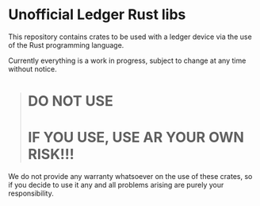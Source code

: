 # Unofficial Ledger Rust libs

This repository contains crates to be used with a ledger device via the use of the Rust programming language.

Currently everything is a work in progress, subject to change at any time without notice.

> # DO NOT USE
> # IF YOU USE, USE AR YOUR OWN RISK!!!

We do not provide any warranty whatsoever on the use of these crates, so if you decide to use it 
any and all problems arising are purely your responsibility.
